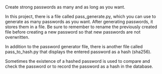 Create strong passwords as many and as long as you want.

In this project, there is a file called pass_generate.py, which you can use to generate as many passwords as you want. After generating passwords, it stores them in a file. Be sure to remember to rename the previously created file before creating a new password so that new passwords are not overwritten.

In addition to the password generator file, there is another file called pass_to_hash.py that displays the entered password as a hash (sha256).

Sometimes the existence of a hashed password is used to compare and check the password or to record the password as a hash in the database. 
